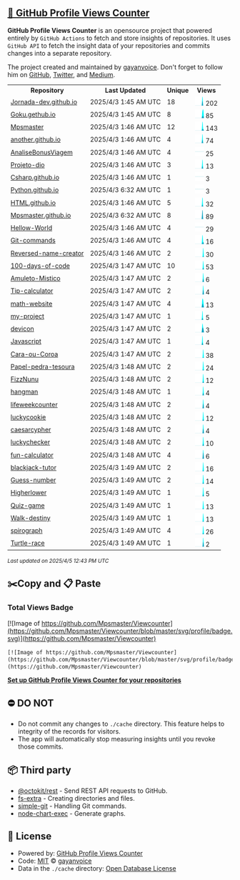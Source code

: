 ## [🚀 GitHub Profile Views Counter](https://github.com/gayanvoice/github-profile-views-counter)
**GitHub Profile Views Counter** is an opensource project that powered entirely by  `GitHub Actions` to fetch and store insights of repositories.
It uses `GitHub API` to fetch the insight data of your repositories and commits changes into a separate repository.

The project created and maintained by [gayanvoice](https://github.com/gayanvoice). Don't forget to follow him on [GitHub](https://github.com/gayanvoice), [Twitter](https://twitter.com/gayanvoice), and [Medium](https://gayanvoice.medium.com/).

<table>
	<tr>
		<th>
			Repository
		</th>
		<th>
			Last Updated
		</th>
		<th>
			Unique
		</th>
		<th>
			Views
		</th>
	</tr>
	<tr>
		<td>
			<a href="https://github.com/Mpsmaster/Viewcounter/tree/master/readme/488105366/year.md">
				Jornada-dev.github.io
			</a>
		</td>
		<td>
			2025/4/3 1:45 AM UTC
		</td>
		<td>
			18
		</td>
		<td>
			<img alt="Response time graph" src="https://github.com/Mpsmaster/Viewcounter/raw/master/graph/488105366/small/year.png" height="20"> 202
		</td>
	</tr>
	<tr>
		<td>
			<a href="https://github.com/Mpsmaster/Viewcounter/tree/master/readme/491348277/year.md">
				Goku.gethub.io
			</a>
		</td>
		<td>
			2025/4/3 1:45 AM UTC
		</td>
		<td>
			8
		</td>
		<td>
			<img alt="Response time graph" src="https://github.com/Mpsmaster/Viewcounter/raw/master/graph/491348277/small/year.png" height="20"> 85
		</td>
	</tr>
	<tr>
		<td>
			<a href="https://github.com/Mpsmaster/Viewcounter/tree/master/readme/488047529/year.md">
				Mpsmaster
			</a>
		</td>
		<td>
			2025/4/3 1:46 AM UTC
		</td>
		<td>
			12
		</td>
		<td>
			<img alt="Response time graph" src="https://github.com/Mpsmaster/Viewcounter/raw/master/graph/488047529/small/year.png" height="20"> 143
		</td>
	</tr>
	<tr>
		<td>
			<a href="https://github.com/Mpsmaster/Viewcounter/tree/master/readme/491328736/year.md">
				another.github.io
			</a>
		</td>
		<td>
			2025/4/3 1:46 AM UTC
		</td>
		<td>
			4
		</td>
		<td>
			<img alt="Response time graph" src="https://github.com/Mpsmaster/Viewcounter/raw/master/graph/491328736/small/year.png" height="20"> 74
		</td>
	</tr>
	<tr>
		<td>
			<a href="https://github.com/Mpsmaster/Viewcounter/tree/master/readme/490287175/year.md">
				AnaliseBonusViagem
			</a>
		</td>
		<td>
			2025/4/3 1:46 AM UTC
		</td>
		<td>
			4
		</td>
		<td>
			<img alt="Response time graph" src="https://github.com/Mpsmaster/Viewcounter/raw/master/graph/490287175/small/year.png" height="20"> 25
		</td>
	</tr>
	<tr>
		<td>
			<a href="https://github.com/Mpsmaster/Viewcounter/tree/master/readme/488782926/year.md">
				Projeto-dio
			</a>
		</td>
		<td>
			2025/4/3 1:46 AM UTC
		</td>
		<td>
			3
		</td>
		<td>
			<img alt="Response time graph" src="https://github.com/Mpsmaster/Viewcounter/raw/master/graph/488782926/small/year.png" height="20"> 13
		</td>
	</tr>
	<tr>
		<td>
			<a href="https://github.com/Mpsmaster/Viewcounter/tree/master/readme/488368017/year.md">
				Csharp.github.io
			</a>
		</td>
		<td>
			2025/4/3 1:46 AM UTC
		</td>
		<td>
			1
		</td>
		<td>
			<img alt="Response time graph" src="https://github.com/Mpsmaster/Viewcounter/raw/master/graph/488368017/small/year.png" height="20"> 3
		</td>
	</tr>
	<tr>
		<td>
			<a href="https://github.com/Mpsmaster/Viewcounter/tree/master/readme/488363582/year.md">
				Python.github.io
			</a>
		</td>
		<td>
			2025/4/3 6:32 AM UTC
		</td>
		<td>
			1
		</td>
		<td>
			<img alt="Response time graph" src="https://github.com/Mpsmaster/Viewcounter/raw/master/graph/488363582/small/year.png" height="20"> 3
		</td>
	</tr>
	<tr>
		<td>
			<a href="https://github.com/Mpsmaster/Viewcounter/tree/master/readme/488346472/year.md">
				HTML.github.io
			</a>
		</td>
		<td>
			2025/4/3 1:46 AM UTC
		</td>
		<td>
			5
		</td>
		<td>
			<img alt="Response time graph" src="https://github.com/Mpsmaster/Viewcounter/raw/master/graph/488346472/small/year.png" height="20"> 32
		</td>
	</tr>
	<tr>
		<td>
			<a href="https://github.com/Mpsmaster/Viewcounter/tree/master/readme/488062606/year.md">
				Mpsmaster.github.io
			</a>
		</td>
		<td>
			2025/4/3 6:32 AM UTC
		</td>
		<td>
			8
		</td>
		<td>
			<img alt="Response time graph" src="https://github.com/Mpsmaster/Viewcounter/raw/master/graph/488062606/small/year.png" height="20"> 89
		</td>
	</tr>
	<tr>
		<td>
			<a href="https://github.com/Mpsmaster/Viewcounter/tree/master/readme/488043347/year.md">
				Hellow-World
			</a>
		</td>
		<td>
			2025/4/3 1:46 AM UTC
		</td>
		<td>
			4
		</td>
		<td>
			<img alt="Response time graph" src="https://github.com/Mpsmaster/Viewcounter/raw/master/graph/488043347/small/year.png" height="20"> 29
		</td>
	</tr>
	<tr>
		<td>
			<a href="https://github.com/Mpsmaster/Viewcounter/tree/master/readme/509618486/year.md">
				Git-commands
			</a>
		</td>
		<td>
			2025/4/3 1:46 AM UTC
		</td>
		<td>
			4
		</td>
		<td>
			<img alt="Response time graph" src="https://github.com/Mpsmaster/Viewcounter/raw/master/graph/509618486/small/year.png" height="20"> 16
		</td>
	</tr>
	<tr>
		<td>
			<a href="https://github.com/Mpsmaster/Viewcounter/tree/master/readme/941327057/year.md">
				Reversed-name-creator
			</a>
		</td>
		<td>
			2025/4/3 1:46 AM UTC
		</td>
		<td>
			2
		</td>
		<td>
			<img alt="Response time graph" src="https://github.com/Mpsmaster/Viewcounter/raw/master/graph/941327057/small/year.png" height="20"> 30
		</td>
	</tr>
	<tr>
		<td>
			<a href="https://github.com/Mpsmaster/Viewcounter/tree/master/readme/941268769/year.md">
				100-days-of-code
			</a>
		</td>
		<td>
			2025/4/3 1:47 AM UTC
		</td>
		<td>
			10
		</td>
		<td>
			<img alt="Response time graph" src="https://github.com/Mpsmaster/Viewcounter/raw/master/graph/941268769/small/year.png" height="20"> 53
		</td>
	</tr>
	<tr>
		<td>
			<a href="https://github.com/Mpsmaster/Viewcounter/tree/master/readme/942780067/year.md">
				Amuleto-Mistico
			</a>
		</td>
		<td>
			2025/4/3 1:47 AM UTC
		</td>
		<td>
			2
		</td>
		<td>
			<img alt="Response time graph" src="https://github.com/Mpsmaster/Viewcounter/raw/master/graph/942780067/small/year.png" height="20"> 6
		</td>
	</tr>
	<tr>
		<td>
			<a href="https://github.com/Mpsmaster/Viewcounter/tree/master/readme/942297907/year.md">
				Tip-calculator
			</a>
		</td>
		<td>
			2025/4/3 1:47 AM UTC
		</td>
		<td>
			2
		</td>
		<td>
			<img alt="Response time graph" src="https://github.com/Mpsmaster/Viewcounter/raw/master/graph/942297907/small/year.png" height="20"> 4
		</td>
	</tr>
	<tr>
		<td>
			<a href="https://github.com/Mpsmaster/Viewcounter/tree/master/readme/940841011/year.md">
				math-website
			</a>
		</td>
		<td>
			2025/4/3 1:47 AM UTC
		</td>
		<td>
			4
		</td>
		<td>
			<img alt="Response time graph" src="https://github.com/Mpsmaster/Viewcounter/raw/master/graph/940841011/small/year.png" height="20"> 13
		</td>
	</tr>
	<tr>
		<td>
			<a href="https://github.com/Mpsmaster/Viewcounter/tree/master/readme/940813906/year.md">
				my-project
			</a>
		</td>
		<td>
			2025/4/3 1:47 AM UTC
		</td>
		<td>
			1
		</td>
		<td>
			<img alt="Response time graph" src="https://github.com/Mpsmaster/Viewcounter/raw/master/graph/940813906/small/year.png" height="20"> 5
		</td>
	</tr>
	<tr>
		<td>
			<a href="https://github.com/Mpsmaster/Viewcounter/tree/master/readme/543326891/year.md">
				devicon
			</a>
		</td>
		<td>
			2025/4/3 1:47 AM UTC
		</td>
		<td>
			2
		</td>
		<td>
			<img alt="Response time graph" src="https://github.com/Mpsmaster/Viewcounter/raw/master/graph/543326891/small/year.png" height="20"> 3
		</td>
	</tr>
	<tr>
		<td>
			<a href="https://github.com/Mpsmaster/Viewcounter/tree/master/readme/512284440/year.md">
				Javascript
			</a>
		</td>
		<td>
			2025/4/3 1:47 AM UTC
		</td>
		<td>
			1
		</td>
		<td>
			<img alt="Response time graph" src="https://github.com/Mpsmaster/Viewcounter/raw/master/graph/512284440/small/year.png" height="20"> 4
		</td>
	</tr>
	<tr>
		<td>
			<a href="https://github.com/Mpsmaster/Viewcounter/tree/master/readme/943329960/year.md">
				Cara-ou-Coroa
			</a>
		</td>
		<td>
			2025/4/3 1:47 AM UTC
		</td>
		<td>
			2
		</td>
		<td>
			<img alt="Response time graph" src="https://github.com/Mpsmaster/Viewcounter/raw/master/graph/943329960/small/year.png" height="20"> 38
		</td>
	</tr>
	<tr>
		<td>
			<a href="https://github.com/Mpsmaster/Viewcounter/tree/master/readme/943449579/year.md">
				Papel-pedra-tesoura
			</a>
		</td>
		<td>
			2025/4/3 1:48 AM UTC
		</td>
		<td>
			2
		</td>
		<td>
			<img alt="Response time graph" src="https://github.com/Mpsmaster/Viewcounter/raw/master/graph/943449579/small/year.png" height="20"> 24
		</td>
	</tr>
	<tr>
		<td>
			<a href="https://github.com/Mpsmaster/Viewcounter/tree/master/readme/943578308/year.md">
				FizzNunu
			</a>
		</td>
		<td>
			2025/4/3 1:48 AM UTC
		</td>
		<td>
			2
		</td>
		<td>
			<img alt="Response time graph" src="https://github.com/Mpsmaster/Viewcounter/raw/master/graph/943578308/small/year.png" height="20"> 12
		</td>
	</tr>
	<tr>
		<td>
			<a href="https://github.com/Mpsmaster/Viewcounter/tree/master/readme/944763624/year.md">
				hangman
			</a>
		</td>
		<td>
			2025/4/3 1:48 AM UTC
		</td>
		<td>
			1
		</td>
		<td>
			<img alt="Response time graph" src="https://github.com/Mpsmaster/Viewcounter/raw/master/graph/944763624/small/year.png" height="20"> 4
		</td>
	</tr>
	<tr>
		<td>
			<a href="https://github.com/Mpsmaster/Viewcounter/tree/master/readme/945246931/year.md">
				lifeweekcounter
			</a>
		</td>
		<td>
			2025/4/3 1:48 AM UTC
		</td>
		<td>
			2
		</td>
		<td>
			<img alt="Response time graph" src="https://github.com/Mpsmaster/Viewcounter/raw/master/graph/945246931/small/year.png" height="20"> 4
		</td>
	</tr>
	<tr>
		<td>
			<a href="https://github.com/Mpsmaster/Viewcounter/tree/master/readme/945539823/year.md">
				luckycookie
			</a>
		</td>
		<td>
			2025/4/3 1:48 AM UTC
		</td>
		<td>
			2
		</td>
		<td>
			<img alt="Response time graph" src="https://github.com/Mpsmaster/Viewcounter/raw/master/graph/945539823/small/year.png" height="20"> 12
		</td>
	</tr>
	<tr>
		<td>
			<a href="https://github.com/Mpsmaster/Viewcounter/tree/master/readme/945595837/year.md">
				caesarcypher
			</a>
		</td>
		<td>
			2025/4/3 1:48 AM UTC
		</td>
		<td>
			2
		</td>
		<td>
			<img alt="Response time graph" src="https://github.com/Mpsmaster/Viewcounter/raw/master/graph/945595837/small/year.png" height="20"> 4
		</td>
	</tr>
	<tr>
		<td>
			<a href="https://github.com/Mpsmaster/Viewcounter/tree/master/readme/946973453/year.md">
				luckychecker
			</a>
		</td>
		<td>
			2025/4/3 1:48 AM UTC
		</td>
		<td>
			2
		</td>
		<td>
			<img alt="Response time graph" src="https://github.com/Mpsmaster/Viewcounter/raw/master/graph/946973453/small/year.png" height="20"> 10
		</td>
	</tr>
	<tr>
		<td>
			<a href="https://github.com/Mpsmaster/Viewcounter/tree/master/readme/947495822/year.md">
				fun-calculator
			</a>
		</td>
		<td>
			2025/4/3 1:48 AM UTC
		</td>
		<td>
			4
		</td>
		<td>
			<img alt="Response time graph" src="https://github.com/Mpsmaster/Viewcounter/raw/master/graph/947495822/small/year.png" height="20"> 6
		</td>
	</tr>
	<tr>
		<td>
			<a href="https://github.com/Mpsmaster/Viewcounter/tree/master/readme/947939570/year.md">
				blackjack-tutor
			</a>
		</td>
		<td>
			2025/4/3 1:49 AM UTC
		</td>
		<td>
			2
		</td>
		<td>
			<img alt="Response time graph" src="https://github.com/Mpsmaster/Viewcounter/raw/master/graph/947939570/small/year.png" height="20"> 16
		</td>
	</tr>
	<tr>
		<td>
			<a href="https://github.com/Mpsmaster/Viewcounter/tree/master/readme/948571173/year.md">
				Guess-number
			</a>
		</td>
		<td>
			2025/4/3 1:49 AM UTC
		</td>
		<td>
			2
		</td>
		<td>
			<img alt="Response time graph" src="https://github.com/Mpsmaster/Viewcounter/raw/master/graph/948571173/small/year.png" height="20"> 14
		</td>
	</tr>
	<tr>
		<td>
			<a href="https://github.com/Mpsmaster/Viewcounter/tree/master/readme/949082746/year.md">
				Higherlower
			</a>
		</td>
		<td>
			2025/4/3 1:49 AM UTC
		</td>
		<td>
			1
		</td>
		<td>
			<img alt="Response time graph" src="https://github.com/Mpsmaster/Viewcounter/raw/master/graph/949082746/small/year.png" height="20"> 5
		</td>
	</tr>
	<tr>
		<td>
			<a href="https://github.com/Mpsmaster/Viewcounter/tree/master/readme/951600560/year.md">
				Quiz-game
			</a>
		</td>
		<td>
			2025/4/3 1:49 AM UTC
		</td>
		<td>
			1
		</td>
		<td>
			<img alt="Response time graph" src="https://github.com/Mpsmaster/Viewcounter/raw/master/graph/951600560/small/year.png" height="20"> 13
		</td>
	</tr>
	<tr>
		<td>
			<a href="https://github.com/Mpsmaster/Viewcounter/tree/master/readme/954074932/year.md">
				Walk-destiny
			</a>
		</td>
		<td>
			2025/4/3 1:49 AM UTC
		</td>
		<td>
			1
		</td>
		<td>
			<img alt="Response time graph" src="https://github.com/Mpsmaster/Viewcounter/raw/master/graph/954074932/small/year.png" height="20"> 13
		</td>
	</tr>
	<tr>
		<td>
			<a href="https://github.com/Mpsmaster/Viewcounter/tree/master/readme/954292495/year.md">
				spirograph
			</a>
		</td>
		<td>
			2025/4/3 1:49 AM UTC
		</td>
		<td>
			4
		</td>
		<td>
			<img alt="Response time graph" src="https://github.com/Mpsmaster/Viewcounter/raw/master/graph/954292495/small/year.png" height="20"> 26
		</td>
	</tr>
	<tr>
		<td>
			<a href="https://github.com/Mpsmaster/Viewcounter/tree/master/readme/954821510/year.md">
				Turtle-race
			</a>
		</td>
		<td>
			2025/4/3 1:49 AM UTC
		</td>
		<td>
			1
		</td>
		<td>
			<img alt="Response time graph" src="https://github.com/Mpsmaster/Viewcounter/raw/master/graph/954821510/small/year.png" height="20"> 2
		</td>
	</tr>
</table>

<small><i>Last updated on 2025/4/5 12:43 PM UTC</i></small>

## ✂️Copy and 📋 Paste
### Total Views Badge
[![Image of https://github.com/Mpsmaster/Viewcounter](https://github.com/Mpsmaster/Viewcounter/blob/master/svg/profile/badge.svg)](https://github.com/Mpsmaster/Viewcounter)

```readme
[![Image of https://github.com/Mpsmaster/Viewcounter](https://github.com/Mpsmaster/Viewcounter/blob/master/svg/profile/badge.svg)](https://github.com/Mpsmaster/Viewcounter)
```
[**Set up GitHub Profile Views Counter for your repositories**](https://github.com/gayanvoice/github-profile-views-counter)
## ⛔ DO NOT
- Do not commit any changes to `./cache` directory. This feature helps to integrity of the records for visitors.
- The app will automatically stop measuring insights until you revoke those commits.
## 📦 Third party

- [@octokit/rest](https://www.npmjs.com/package/@octokit/rest) - Send REST API requests to GitHub.
- [fs-extra](https://www.npmjs.com/package/fs-extra) - Creating directories and files.
- [simple-git](https://www.npmjs.com/package/simple-git) - Handling Git commands.
- [node-chart-exec](https://www.npmjs.com/package/node-chart-exec) - Generate graphs.
## 📄 License
- Powered by: [GitHub Profile Views Counter](https://github.com/gayanvoice/github-profile-views-counter)
- Code: [MIT](./LICENSE) © [gayanvoice](https://github.com/gayanvoice)
- Data in the `./cache` directory: [Open Database License](https://opendatacommons.org/licenses/odbl/1-0/)